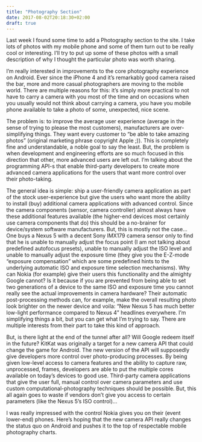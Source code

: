 ```yaml
---
title: "Photography Section"
date: 2017-08-02T20:18:30+02:00
draft: true
---
```


Last week I found some time to add a Photography section to the site. I take lots of photos with my mobile phone and some of them turn out to be
really cool or interesting. I’ll try to put up some of these photos with a small description of why I thought the particular photo was worth sharing.


I’m really interested in improvements to the core photography experience on Android. Ever since the iPhone 4 and it’s remarkably good camera
raised the bar, more and more casual photographers are moving to the mobile world. There are multiple reasons for this: it’s simply more practical
to not have to carry a camera with you most of the time and on occasions when you usually would not think about carrying a camera, you have you mobile
phone available to take a photo of some, unexpected, nice scene.

The problem is: to improve the average user experience (average in the sense of trying to please the most customers), manufacturers are
over-simplifying things. They want every customer to “be able to take amazing photos” (original marketing phrase copyright Apple ;)). This is
completely fine and understandable, a noble goal to say the least. But, the problem is when development and engineering efforts are so much focused
in this direction that other, more advanced users are left out. I’m talking about the programming API-s that enable third-party developers to create
more advanced camera applications for the users that want more control over their photo-taking.

The general idea is simple: ship a user-friendly camera application as part of the stock user-experience but give the users who want more the ability
to install (buy) additional camera applications with advanced control. Since the camera components (sensor, camera controller) almost always have these
additional features available (the higher-end devices most certainly use camera components that do) this should be a no-brainer for device/system software
manufacturers. But, this is mostly not the case… One buys a Nexus 5 with a decent Sony IMX179 camera sensor only to find that he is unable to manually
adjust the focus point (I am not talking about predefined autofocus presets), unable to manually adjust the ISO level and unable to manually adjust the
exposure time (they give you the E-Z-mode “exposure compensation” which are some predefined hints to the underlying automatic ISO and exposure time
selection mechanisms). Why can Nokia (for example) give their users this functionality and the almighty Google cannot? Is it because if you are prevented
from being able to set two generations of a device to the same ISO and exposure time you cannot really see the actual improvements in camera hardware?
Their automatic post-processing methods can, for example, make the overall resulting photo look brighter on the newer device and voila: “New Nexus 5 has
much better low-light performance compared to Nexus 4” headlines everywhere. I’m simplifying things a bit, but you can get what I’m trying to say. There
are multiple interests from their part to take this kind of approach.

But, is there light at the end of the tunnel after all? Will Google redeem itself in the future? KitKat was originally a target for a new camera API that
could change the game for Android. The new version of the API will supposedly give developers more control over photo-producing processes. By being given
low-level access to camera features and the ability to capture raw, unprocessed, frames, developers are able to put the multiple cores available on today’s
devices to good use. Third-party camera applications that give the user full, manual control over camera parameters and use custom computational-photography
techniques should be possible. But, this all again goes to waste if vendors don’t give you access to certain parameters (like the Nexus 5’s ISO control)…

I was really impressed with the control Nokia gives you on their (event lower-end) phones. Here’s hoping that the new camera API really changes the status
quo on Android and pushes it to the top of respectable mobile photography charts.